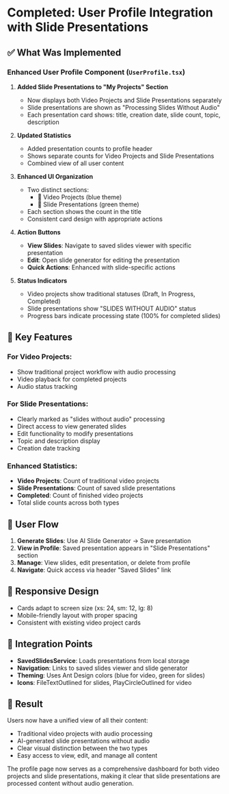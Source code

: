 # Completed: User Profile Integration with Slide Presentations

## ✅ What Was Implemented

### Enhanced User Profile Component (`UserProfile.tsx`)

1. **Added Slide Presentations to "My Projects" Section**

   - Now displays both Video Projects and Slide Presentations separately
   - Slide presentations are shown as "Processing Slides Without Audio"
   - Each presentation card shows: title, creation date, slide count, topic, description

2. **Updated Statistics**

   - Added presentation counts to profile header
   - Shows separate counts for Video Projects and Slide Presentations
   - Combined view of all user content

3. **Enhanced UI Organization**

   - Two distinct sections:
     - 🎥 Video Projects (blue theme)
     - 📄 Slide Presentations (green theme)
   - Each section shows the count in the title
   - Consistent card design with appropriate actions

4. **Action Buttons**

   - **View Slides**: Navigate to saved slides viewer with specific presentation
   - **Edit**: Open slide generator for editing the presentation
   - **Quick Actions**: Enhanced with slide-specific actions

5. **Status Indicators**
   - Video projects show traditional statuses (Draft, In Progress, Completed)
   - Slide presentations show "SLIDES WITHOUT AUDIO" status
   - Progress bars indicate processing state (100% for completed slides)

## 🎯 Key Features

### For Video Projects:

- Show traditional project workflow with audio processing
- Video playback for completed projects
- Audio status tracking

### For Slide Presentations:

- Clearly marked as "slides without audio" processing
- Direct access to view generated slides
- Edit functionality to modify presentations
- Topic and description display
- Creation date tracking

### Enhanced Statistics:

- **Video Projects**: Count of traditional video projects
- **Slide Presentations**: Count of saved slide presentations
- **Completed**: Count of finished video projects
- Total slide counts across both types

## 🔄 User Flow

1. **Generate Slides**: Use AI Slide Generator → Save presentation
2. **View in Profile**: Saved presentation appears in "Slide Presentations" section
3. **Manage**: View slides, edit presentation, or delete from profile
4. **Navigate**: Quick access via header "Saved Slides" link

## 📱 Responsive Design

- Cards adapt to screen size (xs: 24, sm: 12, lg: 8)
- Mobile-friendly layout with proper spacing
- Consistent with existing video project cards

## 🧩 Integration Points

- **SavedSlidesService**: Loads presentations from local storage
- **Navigation**: Links to saved slides viewer and slide generator
- **Theming**: Uses Ant Design colors (blue for video, green for slides)
- **Icons**: FileTextOutlined for slides, PlayCircleOutlined for video

## 🚀 Result

Users now have a unified view of all their content:

- Traditional video projects with audio processing
- AI-generated slide presentations without audio
- Clear visual distinction between the two types
- Easy access to view, edit, and manage all content

The profile page now serves as a comprehensive dashboard for both video projects and slide presentations, making it clear that slide presentations are processed content without audio generation.
